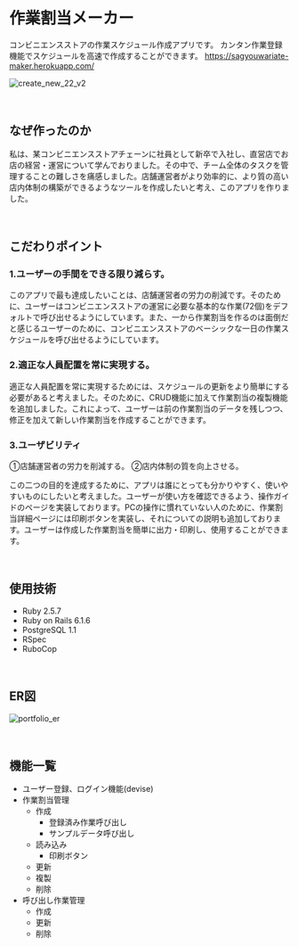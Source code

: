 # 作業割当メーカー
コンビニエンスストアの作業スケジュール作成アプリです。
カンタン作業登録機能でスケジュールを高速で作成することができます。
https://sagyouwariate-maker.herokuapp.com/

![create_new_22_v2](https://user-images.githubusercontent.com/95864276/185735792-0391ea38-5469-4586-a3a9-0ab9518fd178.gif)

<br>

## なぜ作ったのか
私は、某コンビニエンスストアチェーンに社員として新卒で入社し、直営店でお店の経営・運営について学んでおりました。その中で、チーム全体のタスクを管理することの難しさを痛感しました。店舗運営者がより効率的に、より質の高い店内体制の構築ができるようなツールを作成したいと考え、このアプリを作りました。

<br>

## こだわりポイント
### 1.ユーザーの手間をできる限り減らす。
このアプリで最も達成したいことは、店舗運営者の労力の削減です。そのために、ユーザーはコンビニエンスストアの運営に必要な基本的な作業(72個)をデフォルトで呼び出せるようにしています。また、一から作業割当を作るのは面倒だと感じるユーザーのために、コンビニエンスストアのベーシックな一日の作業スケジュールを呼び出せるようにしています。

### 2.適正な人員配置を常に実現する。
適正な人員配置を常に実現するためには、スケジュールの更新をより簡単にする必要があると考えました。そのために、CRUD機能に加えて作業割当の複製機能を追加しました。これによって、ユーザーは前の作業割当のデータを残しつつ、修正を加えて新しい作業割当を作成することができます。

### 3.ユーザビリティ
①店舗運営者の労力を削減する。
②店内体制の質を向上させる。

この二つの目的を達成するために、アプリは誰にとっても分かりやすく、使いやすいものにしたいと考えました。ユーザーが使い方を確認できるよう、操作ガイドのページを実装しております。PCの操作に慣れていない人のために、作業割当詳細ページには印刷ボタンを実装し、それについての説明も追加しております。ユーザーは作成した作業割当を簡単に出力・印刷し、使用することができます。


<br>


## 使用技術
- Ruby 2.5.7
- Ruby on Rails 6.1.6
- PostgreSQL 1.1
- RSpec 
- RuboCop

<br>

## ER図
![portfolio_er](https://user-images.githubusercontent.com/95864276/185769573-dc4a59c7-aa41-4542-bafb-6a95fa41f6c6.jpg)

<br>

## 機能一覧
- ユーザー登録、ログイン機能(devise)
- 作業割当管理
    - 作成
        - 登録済み作業呼び出し
        - サンプルデータ呼び出し
    - 読み込み
        - 印刷ボタン
    - 更新
    - 複製
    - 削除
- 呼び出し作業管理
    - 作成
    - 更新
    - 削除

